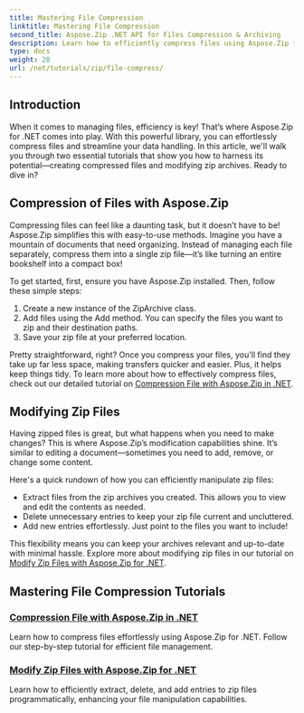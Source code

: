 ```yaml
---
title: Mastering File Compression
linktitle: Mastering File Compression
second_title: Aspose.Zip .NET API for Files Compression & Archiving
description: Learn how to efficiently compress files using Aspose.Zip for .NET with our detailed tutorial. Follow this comprehensive guide to implement file compression seamlessly in your .NET applications.
type: docs
weight: 20
url: /net/tutorials/zip/file-compress/
---
```

## Introduction

When it comes to managing files, efficiency is key! That’s where Aspose.Zip for .NET comes into play. With this powerful library, you can effortlessly compress files and streamline your data handling. In this article, we'll walk you through two essential tutorials that show you how to harness its potential—creating compressed files and modifying zip archives. Ready to dive in?

## Compression of Files with Aspose.Zip

Compressing files can feel like a daunting task, but it doesn’t have to be! Aspose.Zip simplifies this with easy-to-use methods. Imagine you have a mountain of documents that need organizing. Instead of managing each file separately, compress them into a single zip file—it’s like turning an entire bookshelf into a compact box! 

To get started, first, ensure you have Aspose.Zip installed. Then, follow these simple steps:

1. Create a new instance of the ZipArchive class.
2. Add files using the Add method. You can specify the files you want to zip and their destination paths.
3. Save your zip file at your preferred location.

Pretty straightforward, right? Once you compress your files, you'll find they take up far less space, making transfers quicker and easier. Plus, it helps keep things tidy. To learn more about how to effectively compress files, check out our detailed tutorial on [Compression File with Aspose.Zip in .NET](./compression-file/).

## Modifying Zip Files

Having zipped files is great, but what happens when you need to make changes? This is where Aspose.Zip’s modification capabilities shine. It’s similar to editing a document—sometimes you need to add, remove, or change some content.

Here's a quick rundown of how you can efficiently manipulate zip files:

- Extract files from the zip archives you created. This allows you to view and edit the contents as needed.
- Delete unnecessary entries to keep your zip file current and uncluttered.
- Add new entries effortlessly. Just point to the files you want to include!

This flexibility means you can keep your archives relevant and up-to-date with minimal hassle. Explore more about modifying zip files in our tutorial on [Modify Zip Files with Aspose.Zip for .NET](./modify-zip-files/).

## Mastering File Compression Tutorials
### [Compression File with Aspose.Zip in .NET](./compression-file/)
Learn how to compress files effortlessly using Aspose.Zip for .NET. Follow our step-by-step tutorial for efficient file management.
### [Modify Zip Files with Aspose.Zip for .NET](./modify-zip-files/)
Learn how to efficiently extract, delete, and add entries to zip files programmatically, enhancing your file manipulation capabilities.
